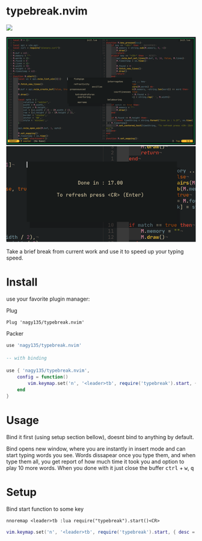 # typebreak.nvim

![](https://tokei.rs/b1/github/nagy135/typebreak.nvim?category=code)

![screen](screen.png)
![screen_summary](screen_summary.png)

Take a brief break from current work and use it to speed up your typing speed.

# Install

use your favorite plugin manager:

Plug
```viml
Plug 'nagy135/typebreak.nvim'
```

Packer
```lua
use 'nagy135/typebreak.nvim'

-- with binding

use { 'nagy135/typebreak.nvim',
    config = function()
        vim.keymap.set('n', '<leader>tb', require('typebreak').start, { desc = "Typebreak" })
    end
}
```

# Usage

Bind it first (using setup section bellow), doesnt bind to anything by default.

Bind opens new window, where you are instantly in insert mode and can start typing words you see.
Words dissapear once you type them, and when type them all, you get report of how much time it took you and option to play 10 more words.
When you done with it just close the buffer <kbd>ctrl</kbd> + <kbd>w</kbd>, <kbd>q</kbd>

# Setup
Bind start function to some key

``` viml
nnoremap <leader>tb :lua require("typebreak").start()<CR>
```
```lua
vim.keymap.set('n', '<leader>tb', require('typebreak').start, { desc = "Typebreak" })
```
